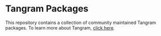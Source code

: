 # Tangram Packages

This repository contains a collection of community maintained Tangram packages. To learn more about Tangram, [click here](https://www.tangram.dev).
